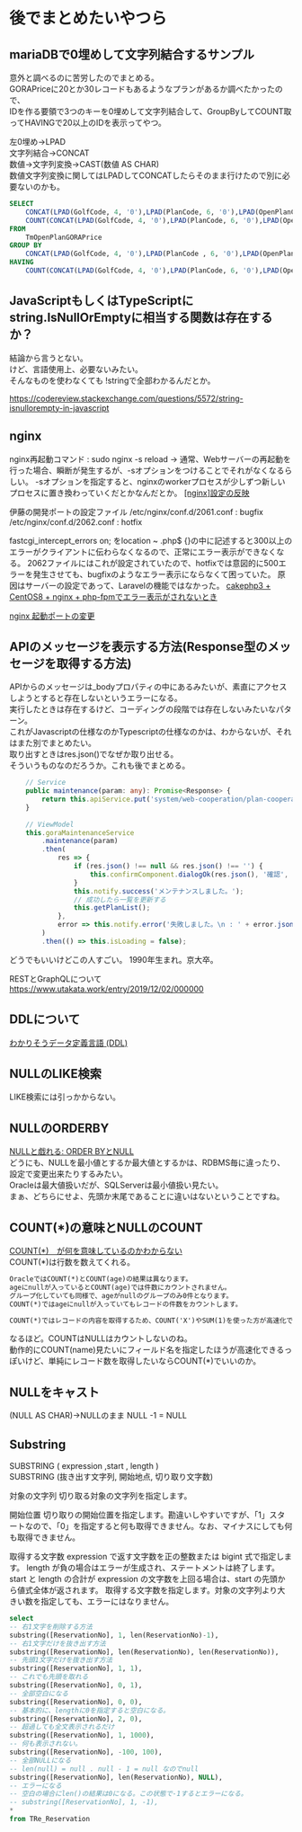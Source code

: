 # 後でまとめたいやつら


## mariaDBで0埋めして文字列結合するサンプル

意外と調べるのに苦労したのでまとめる。  
GORAPriceに20とか30レコードもあるようなプランがあるか調べたかったので、  
IDを作る要領で3つのキーを0埋めして文字列結合して、GroupByしてCOUNT取ってHAVINGで20以上のIDを表示ってやつ。  

左0埋め→LPAD  
文字列結合→CONCAT  
数値→文字列変換→CAST(数値 AS CHAR)  
数値文字列変換に関してはLPADしてCONCATしたらそのまま行けたので別に必要ないのかも。  

``` SQL
SELECT
    CONCAT(LPAD(GolfCode, 4, '0'),LPAD(PlanCode, 6, '0'),LPAD(OpenPlanCode, 6, '0')),
    COUNT(CONCAT(LPAD(GolfCode, 4, '0'),LPAD(PlanCode, 6, '0'),LPAD(OpenPlanCode, 6, '0')))
FROM
    TmOpenPlanGORAPrice
GROUP BY
    CONCAT(LPAD(GolfCode, 4, '0'),LPAD(PlanCode , 6, '0'),LPAD(OpenPlanCode, 6, '0'))
HAVING
    COUNT(CONCAT(LPAD(GolfCode, 4, '0'),LPAD(PlanCode, 6, '0'),LPAD(OpenPlanCode, 6, '0'))) > 30
```


## JavaScriptもしくはTypeScriptにstring.IsNullOrEmptyに相当する関数は存在するか？

結論から言うとない。  
けど、言語使用上、必要ないみたい。  
そんなものを使わなくても !stringで全部わかるんだとか。  

<https://codereview.stackexchange.com/questions/5572/string-isnullorempty-in-javascript>  


## nginx

nginx再起動コマンド : sudo nginx -s reload
→
通常、Webサーバーの再起動を行った場合、瞬断が発生するが、-sオプションをつけることでそれがなくなるらしい。
-sオプションを指定すると、nginxのworkerプロセスが少しずつ新しいプロセスに置き換わっていくだとかなんだとか。
[[nginx]設定の反映](https://qiita.com/WisteriaWave/items/fa2e7f4442aee497fe46)


伊藤の開発ポートの設定ファイル
/etc/nginx/conf.d/2061.conf : bugfix
/etc/nginx/conf.d/2062.conf : hotfix

fastcgi_intercept_errors on;
をlocation ~ \.php$ {}の中に記述すると300以上のエラーがクライアントに伝わらなくなるので、正常にエラー表示ができなくなる。
2062ファイルにはこれが設定されていたので、hotfixでは意図的に500エラーを発生させても、bugfixのようなエラー表示にならなくて困っていた。
原因はサーバーの設定であって、Laravelの機能ではなかった。
[cakephp3 + CentOS8 + nginx + php-fpmでエラー表示がされないとき](https://blog.supersonico.info/archives/4277/)


[nginx 起動ポートの変更](https://qiita.com/Watercat3/items/38b2bac5fa70b232bee3)


## APIのメッセージを表示する方法(Response型のメッセージを取得する方法)

APIからのメッセージは_bodyプロパティの中にあるみたいが、素直にアクセスしようとすると存在しないというエラーになる。  
実行したときは存在するけど、コーディングの段階では存在しないみたいなパターン。  
これがJavascriptの仕様なのかTypescriptの仕様なのかは、わからないが、それはまた別でまとめたい。  
取り出すときはres.json()でなぜか取り出せる。  
そういうものなのだろうか。これも後でまとめる。  

``` ts
    // Service
    public maintenance(param: any): Promise<Response> {
        return this.apiService.put('system/web-cooperation/plan-cooperation/maintenance/', JSON.stringify(param));
    }
    
    // ViewModel
    this.goraMaintenanceService
        .maintenance(param)
        .then(
            res => {
                if (res.json() !== null && res.json() !== '') {
                    this.confirmComponent.dialogOk(res.json(), '確認', null)
                }
                this.notify.success('メンテナンスしました。');
                // 成功したら一覧を更新する
                this.getPlanList();
            },
            error => this.notify.error('失敗しました。\n : ' + error.json());
        )
        .then(() => this.isLoading = false);
```


どうでもいいけどこの人すごい。
1990年生まれ。京大卒。

RESTとGraphQLについて
<https://www.utakata.work/entry/2019/12/02/000000>


## DDLについて

[わかりそうデータ定義言語 (DDL)](https://wa3.i-3-i.info/word15639.html)


## NULLのLIKE検索

LIKE検索には引っかからない。

## NULLのORDERBY

[NULLと戯れる: ORDER BYとNULL](https://qiita.com/SVC34/items/c23341c79325a0a95979)  
どうにも、NULLを最小値とするか最大値とするかは、RDBMS毎に違ったり、設定で変更出来たりするみたい。  
Oracleは最大値扱いだが、SQLServerは最小値扱い見たい。  
まぁ、どちらにせよ、先頭か末尾であることに違いはないということですね。  

## COUNT(*)の意味とNULLのCOUNT

[COUNT(*)　が何を意味しているのかわからない](https://ja.stackoverflow.com/questions/42915/count-%E3%81%8C%E4%BD%95%E3%82%92%E6%84%8F%E5%91%B3%E3%81%97%E3%81%A6%E3%81%84%E3%82%8B%E3%81%AE%E3%81%8B%E3%82%8F%E3%81%8B%E3%82%89%E3%81%AA%E3%81%84)  
COUNT(*)は行数を数えてくれる。  

``` txt
OracleではCOUNT(*)とCOUNT(age)の結果は異なります。
ageにnullが入っているとCOUNT(age)では件数にカウントされません。
グループ化していても同様で、ageがnullのグループのみ0件となります。
COUNT(*)ではageにnullが入っていてもレコードの件数をカウントします。

COUNT(*)ではレコードの内容を取得するため、COUNT('X')やSUM(1)を使った方が高速化できると教わったことがあります。(10年ほど前に聞いたノウハウなので現在も適用されるのかは不明ですが…)
```

なるほど。COUNTはNULLはカウントしないのね。  
動作的にCOUNT(name)見たいにフィールド名を指定したほうが高速化できるっぽいけど、単純にレコード数を取得したいならCOUNT(*)でいいのか。  

## NULLをキャスト

(NULL AS CHAR)→NULLのまま
NULL -1 = NULL

## Substring

SUBSTRING ( expression ,start , length )  
SUBSTRING (抜き出す文字列, 開始地点, 切り取り文字数)  

対象の文字列
切り取る対象の文字列を指定します。  

開始位置
切り取りの開始位置を指定します。勘違いしやすいですが、「1」スタートなので、「0」を指定すると何も取得できません。なお、マイナスにしても何も取得できません。  

取得する文字数
expression で返す文字数を正の整数または bigint 式で指定します。 length が負の場合はエラーが生成され、ステートメントは終了します。 start と length の合計が expression の文字数を上回る場合は、start の先頭から値式全体が返されます。
取得する文字数を指定します。対象の文字列より大きい数を指定しても、エラーにはなりません。  

``` SQL
select
-- 右1文字を削除する方法
substring([ReservationNo], 1, len(ReservationNo)-1),
-- 右1文字だけを抜き出す方法
substring([ReservationNo], len(ReservationNo), len(ReservationNo)),
-- 先頭1文字だけを抜き出す方法
substring([ReservationNo], 1, 1),
-- これでも先頭を取れる
substring([ReservationNo], 0, 1),
-- 全部空白になる
substring([ReservationNo], 0, 0),
-- 基本的に、lengthに0を指定すると空白になる。
substring([ReservationNo], 2, 0),
-- 超過しても全文表示されるだけ
substring([ReservationNo], 1, 1000),
-- 何も表示されない。
substring([ReservationNo], -100, 100),
-- 全部NULLになる
-- len(null) = null . null - 1 = null なのでnull
substring([ReservationNo], len(ReservationNo), NULL),
-- エラーになる
-- 空白の場合にlen()の結果は0になる。この状態で-1するとエラーになる。
-- substring([ReservationNo], 1, -1),
*
from TRe_Reservation
```
